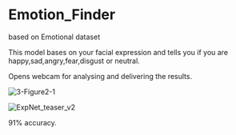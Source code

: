 # Emotion_Finder
based on Emotional dataset


This model bases on your facial expression and tells you if you are happy,sad,angry,fear,disgust or neutral.

Opens webcam for analysing and delivering the results.

![3-Figure2-1](https://user-images.githubusercontent.com/75105149/119313363-172c6f80-bc91-11eb-93d2-aad0fa422ed2.png)


![ExpNet_teaser_v2](https://user-images.githubusercontent.com/75105149/119313402-201d4100-bc91-11eb-8c2c-596a25da18fe.jpg)


91% accuracy.

